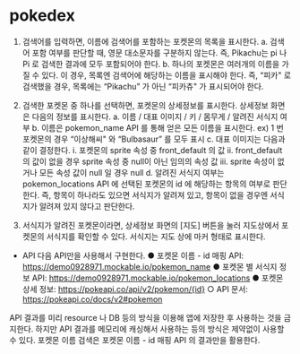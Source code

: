 # pokedex
1. 검색어를 입력하면, 이름에 검색어를 포함하는 포켓몬의 목록을 표시한다.
a. 검색어 포함 여부를 판단할 때, 영문 대소문자를 구분하지 않는다. 즉,
Pikachu는 pi 나 Pi 로 검색한 결과에 모두 포함되어야 한다.
b. 하나의 포켓몬은 여러개의 이름을 가질 수 있다. 이 경우, 목록엔 검색어에
해당하는 이름을 표시해야 한다. 즉, “피카" 로 검색했을 경우, 목록에는
“Pikachu” 가 아닌 “피카츄" 가 표시되어야 한다.

2. 검색한 포켓몬 중 하나를 선택하면, 포켓몬의 상세정보를 표시한다. 상세정보 화면은
다음의 정보를 표시한다.
a. 이름 / 대표 이미지 / 키 / 몸무게 / 알려진 서식지 여부
b. 이름은 pokemon_name API 를 통해 얻은 모든 이름을 표시한다.
ex) 1 번 포켓몬의 경우 “이상해씨" 와 “Bulbasaur” 를 모두 표시
c. 대표 이미지는 다음과 같이 결정한다.
i. 포켓몬의 sprite 속성 중 front_default 의 값
ii. front_default 의 값이 없을 경우 sprite 속성 중 null이 아닌 임의의 속성
값
iii. sprite 속성이 없거나 모든 속성 값이 null 일 경우 null
d. 알려진 서식지 여부는 pokemon_locations API 에 선택된 포켓몬의 id 에
해당하는 항목의 여부로 판단한다. 즉, 항목이 하나라도 있으면 서식지가
알려져 있고, 항목이 없을 경우엔 서식지가 알려져 있지 않다고 판단한다.
3. 서식지가 알려진 포켓몬이라면, 상세정보 화면의 [지도] 버튼을 눌러 지도상에서
포켓몬의 서식지를 확인할 수 있다. 서식지는 지도 상에 마커 형태로 표시한다.
* API
다음 API만을 사용해서 구현한다.
● 포켓몬 이름 - id 매핑 API: https://demo0928971.mockable.io/pokemon_name
● 포켓몬 별 서식지 정보 API: https://demo0928971.mockable.io/pokemon_locations
● 포켓몬 상세 정보: https://pokeapi.co/api/v2/pokemon/{id}
○ API 문서: https://pokeapi.co/docs/v2#pokemon

API 결과를 미리 resource 나 DB 등의 방식을 이용해 앱에 저장한 후 사용하는 것을
금지한다. 하지만 API 결과를 메모리에 캐싱해서 사용하는 등의 방식은 제약없이 사용할 수
있다.
포켓몬 이름 검색은 포켓몬 이름 - id 매핑 API 의 결과만을 활용한다.
